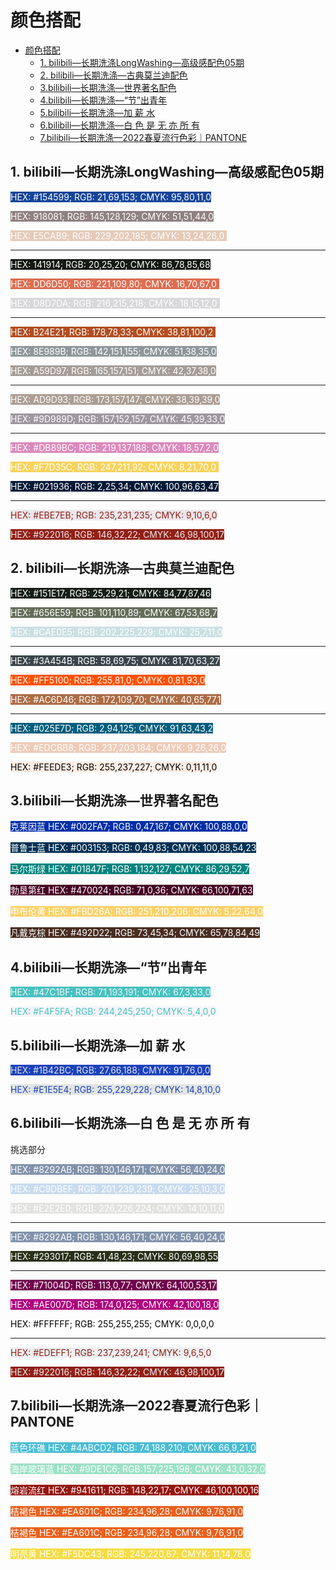 # 颜色搭配

<!-- @import "[TOC]" {cmd="toc" depthFrom=1 depthTo=6 orderedList=false} -->

<!-- code_chunk_output -->

- [颜色搭配](#颜色搭配)
  - [1. bilibili—长期洗涤LongWashing—高级感配色05期](#1-bilibili长期洗涤longwashing高级感配色05期)
  - [2. bilibili—长期洗涤—古典莫兰迪配色](#2-bilibili长期洗涤古典莫兰迪配色)
  - [3.bilibili—长期洗涤—世界著名配色](#3bilibili长期洗涤世界著名配色)
  - [4.bilibili—长期洗涤—“节”出青年](#4bilibili长期洗涤节出青年)
  - [5.bilibili—长期洗涤—加 薪 水](#5bilibili长期洗涤加-薪-水)
  - [6.bilibili—长期洗涤—白 色 是 无 亦 所 有](#6bilibili长期洗涤白-色-是-无-亦-所-有)
  - [7.bilibili—长期洗涤—2022春夏流行色彩｜PANTONE](#7bilibili长期洗涤2022春夏流行色彩pantone)

<!-- /code_chunk_output -->

## 1. bilibili—长期洗涤LongWashing—高级感配色05期

<font style="background: #154599" color=#ffffff>HEX: #154599; RGB: 21,69,153; CMYK: 95,80,11,0</font>

<font style="background: #918081" color=#ffffff>HEX: 918081; RGB: 145,128,129; CMYK: 51,51,44,0 </font>

<font style="background: #E5CAB9" color=#ffffff>HEX: E5CAB9; RGB: 229,202,185; CMYK: 13,24,26,0 </font>

---

<font style="background: #141914" color=#ffffff>HEX: 141914; RGB: 20,25,20; CMYK: 86,78,85,68</font>

<font style="background: #DD6D50" color=#ffffff>HEX: DD6D50; RGB: 221,109,80; CMYK: 16,70,67,0 </font>

<font style="background: #D8D7DA" color=#ffffff>HEX: D8D7DA; RGB: 216,215,218; CMYK: 18,15,12,0 </font>

---

<font style="background: #B24E21" color=#ffffff>HEX: B24E21; RGB: 178,78,33; CMYK: 38,81,100,2 </font>

<font style="background: #8E989B" color=#ffffff>HEX: 8E989B; RGB: 142,151,155; CMYK: 51,38,35,0</font>

<font style="background: #A59D97" color=#ffffff>HEX: A59D97; RGB: 165,157,151; CMYK: 42,37,38,0</font>

---

<font style="background: #AD9D93" color=#ffffff>HEX: AD9D93; RGB: 173,157,147; CMYK: 38,39,39,0</font>

<font style="background: #9D989D" color=#ffffff>HEX: #9D989D; RGB: 157,152,157; CMYK: 45,39,33,0</font>

---

<font style="background: #DB89BC" color=#ffffff>HEX: #DB89BC; RGB: 219,137,188; CMYK: 18,57,2,0</font>

<font style="background: #F7D35C" color=#ffffff>HEX: #F7D35C; RGB: 247,211,92; CMYK: 8,21,70,0 </font>

<font style="background: #021936" color=#ffffff>HEX: #021936; RGB: 2,25,34; CMYK: 100,96,63,47</font>

---

<font style="background: #EBE7EB" color=#922016>HEX: #EBE7EB; RGB: 235,231,235; CMYK: 9,10,6,0</font>

<font style="background: #922016" color=#EBE7EB>HEX: #922016; RGB: 146,32,22; CMYK: 46,98,100,17</font>

## 2. bilibili—长期洗涤—古典莫兰迪配色

<font style="background: #151E17" color=#FFFFFF>HEX: #151E17; RGB: 25,29,21; CMYK: 84,77,87,46</font>

<font style="background: #656E59" color=#ffffff>HEX: #656E59; RGB: 101,110,89; CMYK: 67,53,68,7</font>

<font style="background: #CAE0E5" color=#ffffff>HEX: #CAE0E5; RGB: 202,225,229; CMYK: 25,7,11,0</font>

---

<font style="background: #3A454B" color=#FFFFFF>HEX: #3A454B; RGB: 58,69,75; CMYK: 81,70,63,27</font>

<font style="background: #FF5100" color=#ffffff>HEX: #FF5100; RGB: 255,81,0; CMYK: 0,81,93,0</font>

<font style="background: #AC6D46" color=#ffffff>HEX: #AC6D46; RGB: 172,109,70; CMYK: 40,65,77,1</font>

---

<font style="background: #025E7D" color=#FFFFFF>HEX: #025E7D; RGB: 2,94,125; CMYK: 91,63,43,2</font>

<font style="background: #EDCBB8" color=#ffffff>HEX: #EDCBB8; RGB: 237,203,184; CMYK: 9,26,26,0</font>

<font style="background: #FEEDE3" color=#000000>HEX: #FEEDE3; RGB: 255,237,227; CMYK: 0,11,11,0</font>

## 3.bilibili—长期洗涤—世界著名配色

<font style="background: #002FA7" color=#FFFFFF>克莱因蓝 HEX: #002FA7; RGB: 0,47,167; CMYK: 100,88,0,0</font>

<font style="background: #003153" color=#FFFFFF>普鲁士蓝 HEX: #003153; RGB: 0,49,83; CMYK: 100,88,54,23</font>

<font style="background: #01847F" color=#FFFFFF>马尔斯绿 HEX: #01847F; RGB: 1,132,127; CMYK: 86,29,52,7</font>

<font style="background: #470024" color=#FFFFFF>勃垦第红 HEX: #470024; RGB: 71,0,36; CMYK: 66,100,71,63</font>

<font style="background: #FBD26A" color=#FFFFFF>申布伦黄 HEX: #FBD26A; RGB: 251,210,206; CMYK: 5,22,64,0</font>

<font style="background: #492D22" color=#FFFFFF>凡戴克棕 HEX: #492D22; RGB: 73,45,34; CMYK: 65,78,84,49</font>

## 4.bilibili—长期洗涤—“节”出青年

<font style="background: #47C1BF" color=#F4F5FA>HEX: #47C1BF; RGB: 71,193,191; CMYK: 67,3,33,0</font>

<font style="background: #F4F5FA" color=#47C1BF>HEX: #F4F5FA; RGB: 244,245,250; CMYK: 5,4,0,0</font>

## 5.bilibili—长期洗涤—加 薪 水

<font style="background: #1B42BC" color=#E1E5E4>HEX: #1B42BC; RGB: 27,66,188; CMYK: 91,76,0,0</font>

<font style="background: #E1E5E4" color=#1B42BC>HEX: #E1E5E4; RGB: 255,229,228; CMYK: 14,8,10,0</font>

## 6.bilibili—长期洗涤—白 色 是 无 亦 所 有

挑选部分

<font style="background: #8292AB" color=#FFFFFF>HEX: #8292AB; RGB: 130,146,171; CMYK: 56,40,24,0</font>

<font style="background: #C9DBEF" color=#FFFFFF>HEX: #C9DBEF; RGB: 201,239,239; CMYK: 25,10,3,0</font>

<font style="background: #E2E2E0" color=#FFFFFF>HEX: #E2E2E0; RGB: 226,226,224; CMYK: 14,10,11,0</font>

---

<font style="background: #8292AB" color=#FFFFFF>HEX: #8292AB; RGB: 130,146,171; CMYK: 56,40,24,0</font>

<font style="background: #293017" color=#FFFFFF>HEX: #293017; RGB: 41,48,23; CMYK: 80,69,98,55</font>

---

<font style="background: #71004D" color=#FFFFFF>HEX: #71004D; RGB: 113,0,77; CMYK: 64,100,53,17</font>

<font style="background: #AE007D" color=#FFFFFF>HEX: #AE007D; RGB: 174,0,125; CMYK: 42,100,18,0</font>

<font style="background: #FFFFFF" color= 000000>HEX: #FFFFFF; RGB: 255,255,255; CMYK: 0,0,0,0</font>

---

<font style="background: #EDEFF1" color=#922016>HEX: #EDEFF1; RGB: 237,239,241; CMYK: 9,6,5,0</font>

<font style="background: #922016" color=#EDEFF1>HEX: #922016; RGB: 146,32,22; CMYK: 46,98,100,17</font>

## 7.bilibili—长期洗涤—2022春夏流行色彩｜PANTONE

<font style="background: #4ABCD2" color=#FFFFFF>蓝色环礁 HEX: #4ABCD2; RGB: 74,188,210; CMYK: 66,9,21,0</font>

<font style="background: #9DE1C6" color=#FFFFFF>海岸玻璃蓝 HEX: #9DE1C6; RGB:157,225,198; CMYK: 43,0,32,0</font>

<font style="background: #941611" color=#FFFFFF>熔岩流红 HEX: #941611; RGB: 148,22,17; CMYK: 46,100,100,16</font>


<font style="background: #EA601C" color=#FFFFFF>桔褐色 HEX: #EA601C; RGB: 234,96,28; CMYK: 9,76,91,0</font>


<font style="background: #EA601C" color=#FFFFFF>桔褐色 HEX: #EA601C; RGB: 234,96,28; CMYK: 9,76,91,0</font>

<font style="background: #F5DC43" color=#FFFFFF>明亮黄 HEX: #F5DC43; RGB: 245,220,67; CMYK: 11,14,78,0</font>

